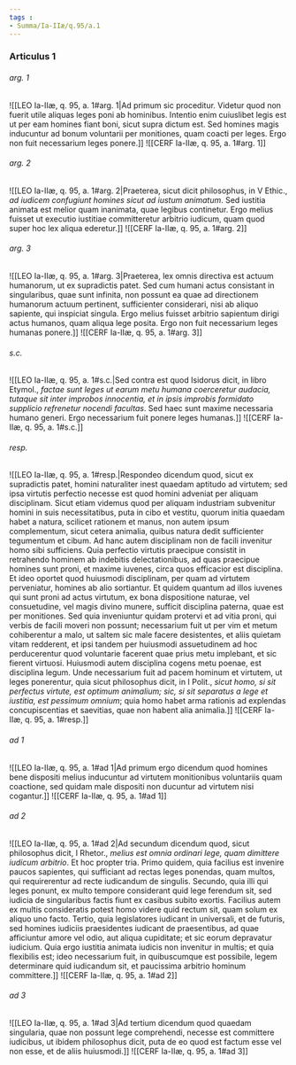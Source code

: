 ```yaml
---
tags : 
- Summa/Ia-IIæ/q.95/a.1
---
```


### Articulus 1

###### arg. 1
![[LEO Ia-IIæ, q. 95, a. 1#arg. 1|Ad primum sic proceditur. Videtur quod non fuerit utile aliquas leges poni ab hominibus. Intentio enim cuiuslibet legis est ut per eam homines fiant boni, sicut supra dictum est. Sed homines magis inducuntur ad bonum voluntarii per monitiones, quam coacti per leges. Ergo non fuit necessarium leges ponere.]]
![[CERF Ia-IIæ, q. 95, a. 1#arg. 1]]

###### arg. 2
![[LEO Ia-IIæ, q. 95, a. 1#arg. 2|Praeterea, sicut dicit philosophus, in V Ethic., *ad iudicem confugiunt homines sicut ad iustum animatum*. Sed iustitia animata est melior quam inanimata, quae legibus continetur. Ergo melius fuisset ut executio iustitiae committeretur arbitrio iudicum, quam quod super hoc lex aliqua ederetur.]]
![[CERF Ia-IIæ, q. 95, a. 1#arg. 2]]

###### arg. 3
![[LEO Ia-IIæ, q. 95, a. 1#arg. 3|Praeterea, lex omnis directiva est actuum humanorum, ut ex supradictis patet. Sed cum humani actus consistant in singularibus, quae sunt infinita, non possunt ea quae ad directionem humanorum actuum pertinent, sufficienter considerari, nisi ab aliquo sapiente, qui inspiciat singula. Ergo melius fuisset arbitrio sapientum dirigi actus humanos, quam aliqua lege posita. Ergo non fuit necessarium leges humanas ponere.]]
![[CERF Ia-IIæ, q. 95, a. 1#arg. 3]]

###### s.c.
![[LEO Ia-IIæ, q. 95, a. 1#s.c.|Sed contra est quod Isidorus dicit, in libro Etymol., *factae sunt leges ut earum metu humana coerceretur audacia, tutaque sit inter improbos innocentia, et in ipsis improbis formidato supplicio refrenetur nocendi facultas*. Sed haec sunt maxime necessaria humano generi. Ergo necessarium fuit ponere leges humanas.]]
![[CERF Ia-IIæ, q. 95, a. 1#s.c.]]

###### resp.
![[LEO Ia-IIæ, q. 95, a. 1#resp.|Respondeo dicendum quod, sicut ex supradictis patet, homini naturaliter inest quaedam aptitudo ad virtutem; sed ipsa virtutis perfectio necesse est quod homini adveniat per aliquam disciplinam. Sicut etiam videmus quod per aliquam industriam subvenitur homini in suis necessitatibus, puta in cibo et vestitu, quorum initia quaedam habet a natura, scilicet rationem et manus, non autem ipsum complementum, sicut cetera animalia, quibus natura dedit sufficienter tegumentum et cibum. Ad hanc autem disciplinam non de facili invenitur homo sibi sufficiens. Quia perfectio virtutis praecipue consistit in retrahendo hominem ab indebitis delectationibus, ad quas praecipue homines sunt proni, et maxime iuvenes, circa quos efficacior est disciplina. Et ideo oportet quod huiusmodi disciplinam, per quam ad virtutem perveniatur, homines ab alio sortiantur. Et quidem quantum ad illos iuvenes qui sunt proni ad actus virtutum, ex bona dispositione naturae, vel consuetudine, vel magis divino munere, sufficit disciplina paterna, quae est per monitiones. Sed quia inveniuntur quidam protervi et ad vitia proni, qui verbis de facili moveri non possunt; necessarium fuit ut per vim et metum cohiberentur a malo, ut saltem sic male facere desistentes, et aliis quietam vitam redderent, et ipsi tandem per huiusmodi assuetudinem ad hoc perducerentur quod voluntarie facerent quae prius metu implebant, et sic fierent virtuosi. Huiusmodi autem disciplina cogens metu poenae, est disciplina legum. Unde necessarium fuit ad pacem hominum et virtutem, ut leges ponerentur, quia sicut philosophus dicit, in I Polit., *sicut homo, si sit perfectus virtute, est optimum animalium; sic, si sit separatus a lege et iustitia, est pessimum omnium*; quia homo habet arma rationis ad explendas concupiscentias et saevitias, quae non habent alia animalia.]]
![[CERF Ia-IIæ, q. 95, a. 1#resp.]]

###### ad 1
![[LEO Ia-IIæ, q. 95, a. 1#ad 1|Ad primum ergo dicendum quod homines bene dispositi melius inducuntur ad virtutem monitionibus voluntariis quam coactione, sed quidam male dispositi non ducuntur ad virtutem nisi cogantur.]]
![[CERF Ia-IIæ, q. 95, a. 1#ad 1]]

###### ad 2
![[LEO Ia-IIæ, q. 95, a. 1#ad 2|Ad secundum dicendum quod, sicut philosophus dicit, I Rhetor., *melius est omnia ordinari lege, quam dimittere iudicum arbitrio*. Et hoc propter tria. Primo quidem, quia facilius est invenire paucos sapientes, qui sufficiant ad rectas leges ponendas, quam multos, qui requirerentur ad recte iudicandum de singulis. Secundo, quia illi qui leges ponunt, ex multo tempore considerant quid lege ferendum sit, sed iudicia de singularibus factis fiunt ex casibus subito exortis. Facilius autem ex multis consideratis potest homo videre quid rectum sit, quam solum ex aliquo uno facto. Tertio, quia legislatores iudicant in universali, et de futuris, sed homines iudiciis praesidentes iudicant de praesentibus, ad quae afficiuntur amore vel odio, aut aliqua cupiditate; et sic eorum depravatur iudicium. Quia ergo iustitia animata iudicis non invenitur in multis; et quia flexibilis est; ideo necessarium fuit, in quibuscumque est possibile, legem determinare quid iudicandum sit, et paucissima arbitrio hominum committere.]]
![[CERF Ia-IIæ, q. 95, a. 1#ad 2]]

###### ad 3
![[LEO Ia-IIæ, q. 95, a. 1#ad 3|Ad tertium dicendum quod quaedam singularia, quae non possunt lege comprehendi, necesse est committere iudicibus, ut ibidem philosophus dicit, puta de eo quod est factum esse vel non esse, et de aliis huiusmodi.]]
![[CERF Ia-IIæ, q. 95, a. 1#ad 3]]

